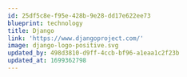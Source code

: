 ```yaml
---
id: 25df5c8e-f95e-428b-9e28-dd17e622ee73
blueprint: technology
title: Django
link: 'https://www.djangoproject.com/'
image: django-logo-positive.svg
updated_by: 498d3810-d9ff-4ccb-bf96-a1eaa1c2f23b
updated_at: 1699362798
---
```

